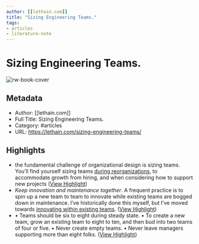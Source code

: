 ```yaml
---
author: [[lethain.com]]
title: "Sizing Engineering Teams."
tags: 
- articles
- literature-note
---
```

# Sizing Engineering Teams.

![rw-book-cover](https://lethain.com/static/blog/2018/sizing-teams-hero.png)

## Metadata
- Author: [[lethain.com]]
- Full Title: Sizing Engineering Teams.
- Category: #articles
- URL: https://lethain.com/sizing-engineering-teams/

## Highlights
- the fundamental challenge of organizational design is sizing teams. You’ll find yourself sizing teams [during reorganizations](https://lethain.com/running-an-engineering-reorg/), to accommodate growth from hiring, and when considering how to support new projects ([View Highlight](https://read.readwise.io/read/01grskc88pzmm10tanw50stj25))
- *Keep innovation and maintenance together*. A frequent practice is to spin up a new team to team to innovate while existing teams are bogged down in maintenance. I’ve historically done this myself, but I’ve moved towards [innovating within existing teams](https://lethain.com/durably-excellent-teams/). ([View Highlight](https://read.readwise.io/read/01grsknfxts2h69pfjamgt31bm))
- • Teams should be six to eight during steady state.
  • To create a new team, grow an existing team to eight to ten, and then bud into two teams of four or five.
  • Never create empty teams.
  • Never leave managers supporting more than eight folks. ([View Highlight](https://read.readwise.io/read/01grskp4dqwmha3q9wasm9gemz))
